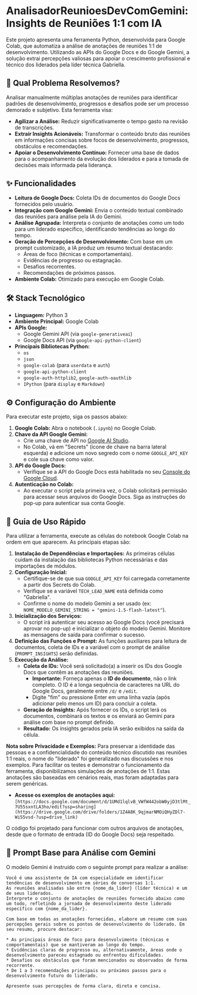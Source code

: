 # AnalisadorReunioesDevComGemini: Insights de Reuniões 1:1 com IA

Este projeto apresenta uma ferramenta Python, desenvolvida para Google Colab, que automatiza a análise de anotações de reuniões 1:1 de desenvolvimento. Utilizando as APIs do Google Docs e do Google Gemini, a solução extrai percepções valiosas para apoiar o crescimento profissional e técnico dos liderados pela líder técnica Gabriella.

## 🎯 Qual Problema Resolvemos?

Analisar manualmente múltiplas anotações de reuniões para identificar padrões de desenvolvimento, progressos e desafios pode ser um processo demorado e subjetivo. Esta ferramenta visa:

* **Agilizar a Análise:** Reduzir significativamente o tempo gasto na revisão de transcrições.
* **Extrair Insights Acionáveis:** Transformar o conteúdo bruto das reuniões em informações concisas sobre focos de desenvolvimento, progressos, obstáculos e recomendações.
* **Apoiar o Desenvolvimento Contínuo:** Fornecer uma base de dados para o acompanhamento da evolução dos liderados e para a tomada de decisões mais informada pela liderança.

## ✨ Funcionalidades

* **Leitura de Google Docs:** Coleta IDs de documentos do Google Docs fornecidos pelo usuário.
* **Integração com Google Gemini:** Envia o conteúdo textual combinado das reuniões para análise pela IA do Gemini.
* **Análise Agrupada:** Interpreta o conjunto de anotações como um todo para um liderado específico, identificando tendências ao longo do tempo.
* **Geração de Percepções de Desenvolvimento:** Com base em um prompt customizado, a IA produz um resumo textual destacando:
    * Áreas de foco (técnicas e comportamentais).
    * Evidências de progresso ou estagnação.
    * Desafios recorrentes.
    * Recomendações de próximos passos.
* **Ambiente Colab:** Otimizado para execução em Google Colab.

## 🛠️ Stack Tecnológico

* **Linguagem:** Python 3
* **Ambiente Principal:** Google Colab
* **APIs Google:**
    * Google Gemini API (via `google-generativeai`)
    * Google Docs API (via `google-api-python-client`)
* **Principais Bibliotecas Python:**
    * `os`
    * `json`
    * `google-colab` (para `userdata` e `auth`)
    * `google-api-python-client`
    * `google-auth-httplib2`, `google-auth-oauthlib`
    * `IPython` (para `display` e `Markdown`)

## ⚙️ Configuração do Ambiente

Para executar este projeto, siga os passos abaixo:

1.  **Google Colab:** Abra o notebook (`.ipynb`) no Google Colab.
2.  **Chave da API Google Gemini:**
    * Crie uma chave de API no [Google AI Studio](https://aistudio.google.com/app/apikey).
    * No Colab, vá em "Secrets" (ícone de chave na barra lateral esquerda) e adicione um novo segredo com o nome `GOOGLE_API_KEY` e cole sua chave como valor.
3.  **API do Google Docs:**
    * Verifique se a API do Google Docs está habilitada no seu [Console do Google Cloud](https://console.cloud.google.com/apis/library/docs.googleapis.com).
4.  **Autenticação no Colab:**
    * Ao executar o script pela primeira vez, o Colab solicitará permissão para acessar seus arquivos do Google Docs. Siga as instruções do pop-up para autenticar sua conta Google.

## 🚀 Guia de Uso Rápido
Para utilizar a ferramenta, execute as células do notebook Google Colab na ordem em que aparecem. As principais etapas são:

1.  **Instalação de Dependências e Importações:** As primeiras células cuidam da instalação das bibliotecas Python necessárias e das importações de módulos.
2.  **Configuração Inicial:**
    * Certifique-se de que sua `GOOGLE_API_KEY` foi carregada corretamente a partir dos Secrets do Colab.
    * Verifique se a variável `TECH_LEAD_NAME` está definida como "Gabriella".
    * Confirme o nome do modelo Gemini a ser usado (ex: `NOME_MODELO_GEMINI_STRING = "gemini-1.5-flash-latest"`).
3.  **Inicialização dos Serviços:**
    * O script irá autenticar seu acesso ao Google Docs (você precisará aprovar no pop-up) e inicializar o objeto do modelo Gemini. Monitore as mensagens de saída para confirmar o sucesso.
4.  **Definição das Funções e Prompt:** As funções auxiliares para leitura de documentos, coleta de IDs e a variável com o prompt de análise (`PROMPT_INSIGHTS`) serão definidas.
5.  **Execução da Análise:**
    * **Coleta de IDs:** Você será solicitado(a) a inserir os IDs dos Google Docs que contêm as anotações das reuniões.
        * **Importante:** Forneça apenas o **ID do documento**, não o link completo. O ID é a longa sequência de caracteres na URL do Google Docs, geralmente entre `/d/` e `/edit`.
        * Digite "fim" ou pressione Enter em uma linha vazia (após adicionar pelo menos um ID) para concluir a coleta.
    * **Geração de Insights:** Após fornecer os IDs, o script lerá os documentos, combinará os textos e os enviará ao Gemini para análise com base no prompt definido.
    * **Resultado:** Os insights gerados pela IA serão exibidos na saída da célula.

**Nota sobre Privacidade e Exemplos:**
Para preservar a identidade das pessoas e a confidencialidade do conteúdo técnico discutido nas reuniões 1:1 reais, o nome do "liderado" foi generalizado nas discussões e nos exemplos. Para facilitar os testes e demonstrar o funcionamento da ferramenta, disponibilizamos simulações de anotações de 1:1. Estas anotações são baseadas em cenários reais, mas foram adaptadas para serem genéricas.

* **Acesse os exemplos de anotações aqui:** `[https://docs.google.com/document/d/1UMd1lqlvB_VWfW442obW0yjD3tlMt_7U55sxntLA3ho/edit?usp=sharing](https://drive.google.com/drive/folders/1Z4A8K_9qjmarNMOiQHyZDl7-Wi55vsd-?usp=drive_link)` 

O código foi projetado para funcionar com outros arquivos de anotações, desde que o formato de entrada (ID do Google Docs) seja respeitado.

## 📝 Prompt Base para Análise com Gemini

O modelo Gemini é instruído com o seguinte prompt para realizar a análise:
```text
Você é uma assistente de IA com especialidade em identificar tendências de desenvolvimento em séries de conversas 1:1.
As reuniões analisadas são entre {nome_da_lider} (líder técnica) e um de seus liderados.
Interprete o conjunto de anotações de reuniões fornecido abaixo como um todo, refletindo a jornada de desenvolvimento deste liderado específico com {nome_da_lider}.

Com base em todas as anotações fornecidas, elabore um resumo com suas percepções gerais sobre os pontos de desenvolvimento do liderado. Em seu resumo, procure destacar:

* As principais áreas de foco para desenvolvimento (técnicas e comportamentais) que se mantiveram ao longo do tempo.
* Evidências claras de progresso ou, alternativamente, áreas onde o desenvolvimento pareceu estagnado ou enfrentou dificuldades.
* Desafios ou obstáculos que foram mencionados ou observados de forma recorrente.
* De 1 a 3 recomendações principais ou próximos passos para o desenvolvimento futuro do liderado.

Apresente suas percepções de forma clara, direta e concisa.
